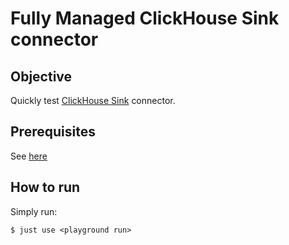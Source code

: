 # Fully Managed ClickHouse Sink connector



## Objective

Quickly test [ClickHouse Sink](https://docs.confluent.io/cloud/current/connectors/cc-clickhouse-sink-connector/cc-clickhouse-sink.html) connector.


## Prerequisites

See [here](https://kafka-docker-playground.io/#/how-to-use?id=%f0%9f%8c%a4%ef%b8%8f-confluent-cloud-examples)



## How to run

Simply run:

```
$ just use <playground run> 
```
